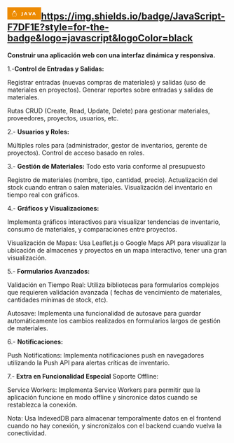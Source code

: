 ## ![JavaScript](image-1.png)https://img.shields.io/badge/JavaScript-F7DF1E?style=for-the-badge&logo=javascript&logoColor=black

**Construir una aplicación web con una interfaz dinámica y responsiva.** 

1.-**Control de Entradas y Salidas:**

Registrar entradas (nuevas compras de materiales) y salidas (uso de materiales en proyectos).
Generar reportes sobre entradas y salidas de materiales.

Rutas CRUD (Create, Read, Update, Delete) para gestionar materiales, proveedores, proyectos, usuarios, etc.

2.- **Usuarios y Roles:**

Múltiples roles para (administrador, gestor de inventarios, gerente de proyectos).
Control de acceso basado en roles.

3.- **Gestión de Materiales:**
Todo esto varia conforme al presupuesto

Registro de materiales (nombre, tipo, cantidad, precio).
Actualización del stock cuando entran o salen materiales.
Visualización del inventario en tiempo real con gráficos.

4.- **Gráficos y Visualizaciones:**

Implementa gráficos interactivos para visualizar tendencias de inventario, consumo de materiales, y comparaciones entre proyectos.

Visualización de Mapas: Usa Leaflet.js o Google Maps API para visualizar la ubicación de almacenes y proyectos en un mapa interactivo, tener una gran visualización.

5.- **Formularios Avanzados:**

Validación en Tiempo Real: Utiliza bibliotecas para formularios complejos que requieren validación avanzada ( fechas de vencimiento de materiales, cantidades mínimas de stock, etc).

Autosave: Implementa una funcionalidad de autosave para guardar automáticamente los cambios realizados en formularios largos de gestión de materiales.

6.- **Notificaciones:**

Push Notifications: Implementa notificaciones push en navegadores utilizando la Push API para alertas críticas de inventario.

7.- **Extra en Funcionalidad Especial**
Soporte Offline:

Service Workers: Implementa Service Workers para permitir que la aplicación funcione en modo offline y sincronice datos cuando se restablezca la conexión.

Nota: Usa IndexedDB para almacenar temporalmente datos en el frontend cuando no hay conexión, y sincronízalos con el backend cuando vuelva la conectividad.

